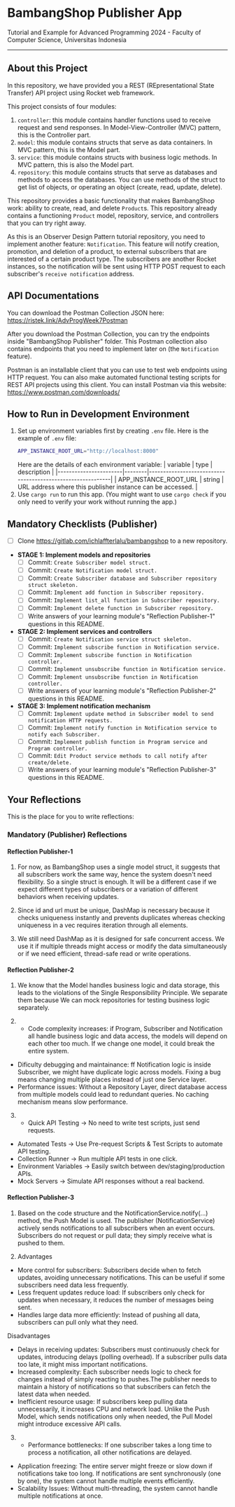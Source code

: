 # BambangShop Publisher App
Tutorial and Example for Advanced Programming 2024 - Faculty of Computer Science, Universitas Indonesia

---

## About this Project
In this repository, we have provided you a REST (REpresentational State Transfer) API project using Rocket web framework.

This project consists of four modules:
1.  `controller`: this module contains handler functions used to receive request and send responses.
    In Model-View-Controller (MVC) pattern, this is the Controller part.
2.  `model`: this module contains structs that serve as data containers.
    In MVC pattern, this is the Model part.
3.  `service`: this module contains structs with business logic methods.
    In MVC pattern, this is also the Model part.
4.  `repository`: this module contains structs that serve as databases and methods to access the databases.
    You can use methods of the struct to get list of objects, or operating an object (create, read, update, delete).

This repository provides a basic functionality that makes BambangShop work: ability to create, read, and delete `Product`s.
This repository already contains a functioning `Product` model, repository, service, and controllers that you can try right away.

As this is an Observer Design Pattern tutorial repository, you need to implement another feature: `Notification`.
This feature will notify creation, promotion, and deletion of a product, to external subscribers that are interested of a certain product type.
The subscribers are another Rocket instances, so the notification will be sent using HTTP POST request to each subscriber's `receive notification` address.

## API Documentations

You can download the Postman Collection JSON here: https://ristek.link/AdvProgWeek7Postman

After you download the Postman Collection, you can try the endpoints inside "BambangShop Publisher" folder.
This Postman collection also contains endpoints that you need to implement later on (the `Notification` feature).

Postman is an installable client that you can use to test web endpoints using HTTP request.
You can also make automated functional testing scripts for REST API projects using this client.
You can install Postman via this website: https://www.postman.com/downloads/

## How to Run in Development Environment
1.  Set up environment variables first by creating `.env` file.
    Here is the example of `.env` file:
    ```bash
    APP_INSTANCE_ROOT_URL="http://localhost:8000"
    ```
    Here are the details of each environment variable:
    | variable              | type   | description                                                |
    |-----------------------|--------|------------------------------------------------------------|
    | APP_INSTANCE_ROOT_URL | string | URL address where this publisher instance can be accessed. |
2.  Use `cargo run` to run this app.
    (You might want to use `cargo check` if you only need to verify your work without running the app.)

## Mandatory Checklists (Publisher)
-   [ ] Clone https://gitlab.com/ichlaffterlalu/bambangshop to a new repository.
-   **STAGE 1: Implement models and repositories**
    -   [ ] Commit: `Create Subscriber model struct.`
    -   [ ] Commit: `Create Notification model struct.`
    -   [ ] Commit: `Create Subscriber database and Subscriber repository struct skeleton.`
    -   [ ] Commit: `Implement add function in Subscriber repository.`
    -   [ ] Commit: `Implement list_all function in Subscriber repository.`
    -   [ ] Commit: `Implement delete function in Subscriber repository.`
    -   [ ] Write answers of your learning module's "Reflection Publisher-1" questions in this README.
-   **STAGE 2: Implement services and controllers**
    -   [ ] Commit: `Create Notification service struct skeleton.`
    -   [ ] Commit: `Implement subscribe function in Notification service.`
    -   [ ] Commit: `Implement subscribe function in Notification controller.`
    -   [ ] Commit: `Implement unsubscribe function in Notification service.`
    -   [ ] Commit: `Implement unsubscribe function in Notification controller.`
    -   [ ] Write answers of your learning module's "Reflection Publisher-2" questions in this README.
-   **STAGE 3: Implement notification mechanism**
    -   [ ] Commit: `Implement update method in Subscriber model to send notification HTTP requests.`
    -   [ ] Commit: `Implement notify function in Notification service to notify each Subscriber.`
    -   [ ] Commit: `Implement publish function in Program service and Program controller.`
    -   [ ] Commit: `Edit Product service methods to call notify after create/delete.`
    -   [ ] Write answers of your learning module's "Reflection Publisher-3" questions in this README.

## Your Reflections
This is the place for you to write reflections:

### Mandatory (Publisher) Reflections

#### Reflection Publisher-1
1. For now, as BambangShop uses a single model struct, it suggests that all subscribers work the same way, hence the system doesn't need flexibility. So a single struct is enough. It will be a different case if we expect different types of subscribers or a variation of different behaviors when receiving updates.

2. Since id and url must be unique, DashMap is necessary because it checks uniqueness instantly and prevents duplicates whereas checking uniqueness in a vec requires iteration through all elements.

3. We still need DashMap as it is designed for safe concurrent access. We use it if multiple threads might access or modify the data simultaneously or if we need efficient, thread-safe read or write operations.

#### Reflection Publisher-2
1. We know that the Model handles business logic and data storage, this leads to the violations of the Single Responsibility Principle. We separate them because We can mock repositories for testing business logic separately.

2. - Code complexity increases: if Program, Subscriber and Notification all handle business logic and data access, the models will depend on each other too much. If we change one model, it could break the entire system.
- Dificulty debugging and maintainance: ff Notification logic is inside Subscriber, we might have duplicate logic across models. Fixing a bug means changing multiple places instead of just one Service layer.
- Performance issues: Without a Repository Layer, direct database access from multiple models could lead to redundant queries. No caching mechanism means slow performance.

3. - Quick API Testing → No need to write test scripts, just send requests.
- Automated Tests → Use Pre-request Scripts & Test Scripts to automate API testing.
- Collection Runner → Run multiple API tests in one click.
- Environment Variables → Easily switch between dev/staging/production APIs.
- Mock Servers → Simulate API responses without a real backend.

#### Reflection Publisher-3
1. Based on the code structure and the NotificationService.notify(...) method, the Push Model is used. The publisher (NotificationService) actively sends notifications to all subscribers when an event occurs. Subscribers do not request or pull data; they simply receive what is pushed to them. 

2. Advantages
- More control for subscribers: Subscribers decide when to fetch updates, avoiding unnecessary notifications. This can be useful if some subscribers need data less frequently.
- Less frequent updates reduce load: If subscribers only check for updates when necessary, it reduces the number of messages being sent.
- Handles large data more efficiently: Instead of pushing all data, subscribers can pull only what they need.

Disadvantages
- Delays in receiving updates: Subscribers must continuously check for updates, introducing delays (polling overhead). If a subscriber pulls data too late, it might miss important notifications.
- Increased complexity: Each subscriber needs logic to check for changes instead of simply reacting to pushes.The publisher needs to maintain a history of notifications so that subscribers can fetch the latest data when needed.
- Inefficient resource usage: If subscribers keep pulling data unnecessarily, it increases CPU and network load. Unlike the Push Model, which sends notifications only when needed, the Pull Model might introduce excessive API calls.

3. - Performance bottlenecks: If one subscriber takes a long time to process a notification, all other notifications are delayed.
- Application freezing: The entire server might freeze or slow down if notifications take too long. If notifications are sent synchronously (one by one), the system cannot handle multiple events efficiently.
- Scalability Issues: Without multi-threading, the system cannot handle multiple notifications at once.